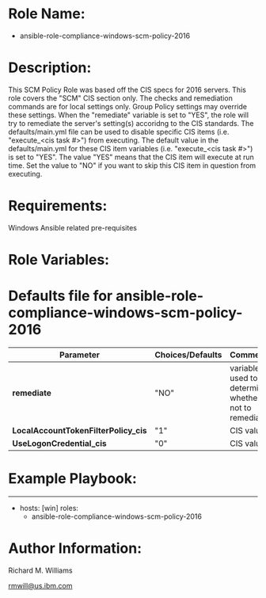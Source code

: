 # Role Name:
- ansible-role-compliance-windows-scm-policy-2016

# Description:
This SCM Policy Role was based off the CIS specs for 2016 servers.   This role
covers the "SCM" CIS section only. The checks and remediation commands are for
local settings only. Group Policy settings may override these settings. When the
"remediate" variable is set to "YES", the role will try to remediate the
server's setting(s) accoridng to the CIS standards.  The defaults/main.yml file
can be used to disable specific CIS items (i.e. "execute_<cis task #>") from
executing. The default value in the defaults/main.yml for these CIS item
variables (i.e. "execute_<cis task #>") is set to "YES". The value "YES" means
that the CIS item will execute at run time. Set the value to "NO" if you want to
skip this CIS item in question from executing.

# Requirements:
Windows Ansible related pre-requisites

# Role Variables:
# Defaults file for ansible-role-compliance-windows-scm-policy-2016

Parameter | Choices/Defaults|Comments
----------|-----------------|--------
__remediate__ |"NO"| variable used to determine whether or not to remediate.
__LocalAccountTokenFilterPolicy_cis__ |"1"| CIS value.
__UseLogonCredential_cis__ |"0"| CIS value.


# Example Playbook:
---
 - hosts: [win]
   roles:
   - ansible-role-compliance-windows-scm-policy-2016


# Author Information:
Richard M. Williams

rmwill@us.ibm.com
